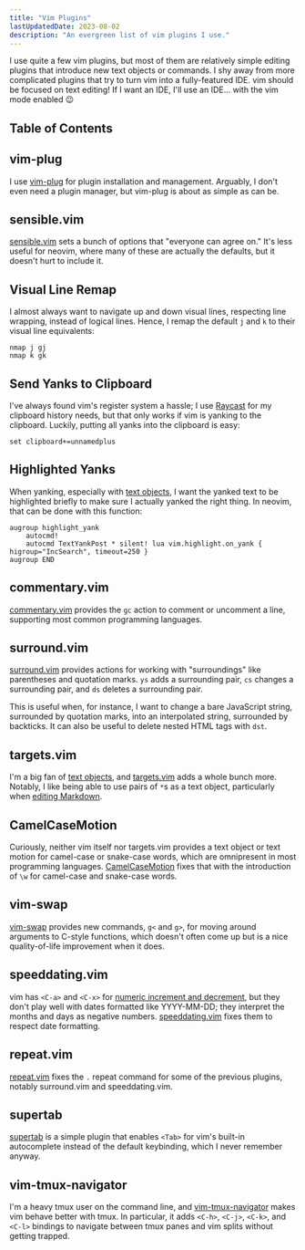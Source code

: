```yaml
---
title: "Vim Plugins"
lastUpdatedDate: 2023-08-02
description: "An evergreen list of vim plugins I use."
---
```


I use quite a few vim plugins, but most of them are relatively simple editing plugins that introduce new text objects or commands.
I shy away from more complicated plugins that try to turn vim into a fully-featured IDE.
vim should be focused on text editing! If I want an IDE, I'll use an IDE... with the vim mode enabled 😉

## Table of Contents

## vim-plug

I use [vim-plug](https://github.com/junegunn/vim-plug) for plugin installation and management.
Arguably, I don't even need a plugin manager, but vim-plug is about as simple as can be.

## sensible.vim

[sensible.vim](https://github.com/tpope/vim-sensible) sets a bunch of options that "everyone can agree on."
It's less useful for neovim, where many of these are actually the defaults, but it doesn't hurt to include it.

## Visual Line Remap

I almost always want to navigate up and down visual lines, respecting line wrapping, instead of logical lines.
Hence, I remap the default `j` and `k` to their visual line equivalents:

```vimscript
nmap j gj
nmap k gk
```

## Send Yanks to Clipboard

I've always found vim's register system a hassle; I use [Raycast](https://www.raycast.com) for my clipboard history needs, but that only works if vim is yanking to the clipboard.
Luckily, putting all yanks into the clipboard is easy:

```vimscript
set clipboard+=unnamedplus
```

## Highlighted Yanks

When yanking, especially with [text objects](/technical/til/20230415-vim-text-objects), I want the yanked text to be highlighted briefly to make sure I actually yanked the right thing.
In neovim, that can be done with this function:

```vimscript
augroup highlight_yank
    autocmd!
    autocmd TextYankPost * silent! lua vim.highlight.on_yank { higroup="IncSearch", timeout=250 }
augroup END
```

## commentary.vim

[commentary.vim](https://github.com/tpope/vim-commentary) provides the `gc` action to comment or uncomment a line, supporting most common programming languages.

## surround.vim

[surround.vim](https://github.com/tpope/vim-surround) provides actions for working with "surroundings" like parentheses and quotation marks.
`ys` adds a surrounding pair, `cs` changes a surrounding pair, and `ds` deletes a surrounding pair.

This is useful when, for instance, I want to change a bare JavaScript string, surrounded by quotation marks, into an interpolated string, surrounded by backticks.
It can also be useful to delete nested HTML tags with `dst`.

## targets.vim

I'm a big fan of [text objects](/technical/til/20230415-vim-text-objects), and [targets.vim](https://github.com/wellle/targets.vim) adds a whole bunch more.
Notably, I like being able to use pairs of `*`s as a text object, particularly when [editing Markdown](/technical/vscode-plugins#markdown-all-in-one).

## CamelCaseMotion

Curiously, neither vim itself nor targets.vim provides a text object or text motion for camel-case or snake-case words, which are omnipresent in most programming languages.
[CamelCaseMotion](https://github.com/bkad/CamelCaseMotion) fixes that with the introduction of `\w` for camel-case and snake-case words.

## vim-swap

[vim-swap](https://github.com/machakann/vim-swap) provides new commands, `g<` and `g>`, for moving around arguments to C-style functions,
which doesn't often come up but is a nice quality-of-life improvement when it does.

## speeddating.vim

vim has `<C-a>` and `<C-x>` for [numeric increment and decrement](/technical/til/20230527-numeric-increment-decrement-in-vim), but they don't play well with dates formatted like YYYY-MM-DD;
they interpret the months and days as negative numbers. [speeddating.vim](https://github.com/tpope/vim-speeddating) fixes them to respect date formatting.

## repeat.vim

[repeat.vim](https://github.com/tpope/vim-repeat) fixes the `.` repeat command for some of the previous plugins, notably surround.vim and speeddating.vim.

## supertab

[supertab](https://github.com/ervandew/supertab) is a simple plugin that enables `<Tab>` for vim's built-in autocomplete instead of the default keybinding, which I never remember anyway.

## vim-tmux-navigator

I'm a heavy tmux user on the command line, and [vim-tmux-navigator](https://github.com/christoomey/vim-tmux-navigator) makes vim behave better with tmux.
In particular, it adds `<C-h>`, `<C-j>`, `<C-k>`, and `<C-l>` bindings to navigate between tmux panes and vim splits without getting trapped.